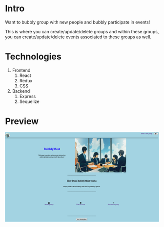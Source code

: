 # Intro
Want to bubbly group with new people and bubbly participate in events!

This is where you can create/update/delete groups and within these groups, you can create/update/delete events associated to these groups as well.

# Technologies
1. Frontend
   1. React
   2. Redux
   3. CSS
2. Backend
   1. Express
   2. Sequelize

# Preview
![alt text](image_preview/ProjectPreviewImage.png)
